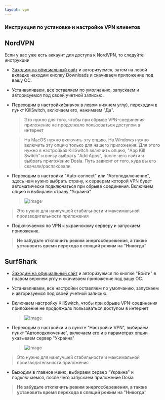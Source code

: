 ```yaml
---
layout: vpn
---
```


### Инструкция по установке и настройке VPN клиентов

## NordVPN

Если у вас уже есть аккаунт для доступа к NordVPN, то следуйте инструкции

+ [Заходим на официальный сайт](https://my.nordaccount.com/) и авторизуемся, затем на левой вкладке находим кнопку Downloads и скачиваем приложение под вашу ОС.

+ Устанавливаем, все оставляем по умолчанию, запускаем и авторизуемся под своей учетной записью.

+ Переходим в настройки(значок в левом нижнем углу), переходим в пункт KillSwitch, включаем его, нажимаем "Да".

  > Это нужно для того, чтобы при обрыве VPN-соединения приложение не продолжало пользоваться доступом в интернет

  >На MacOS нужно включить эту опцию. На Windows нужно включить эту опцию только для нашего приложения. 
  >Для этого нужно в настройках KillSwitch включить опцию, "App Kill Switch" и внизу выбрать "Add Apps", после чего найти и выбрать приложение Dosia. Путь    зависит от того, куда вы его скачали/распаковали.

+ Переходим в настройки "Auto-connect" или "Автоподключение", здесь нам нужно выбрать страну, к серверам которой VPN будет автоматически подключаться при обрыве соединения. Включаем опцию и выбираем страну "Украина"

  >![Image](https://dddosia.github.io/images/autoconnect_nordvpn.png)


> Это нужно для наилучшей стабильности и максимальной производительности приложения

+ Подключаемся по VPN к украинскому серверу и запускаем приложение.

> **Не забудьте отключить режим энергосбережения, а также установить время перехода в спящий режим на "Никогда"**



## SurfShark

+ [Заходим на официальный сайт](https://surfshark.com/ru/) и авторизуемся по кнопке "Войти" в правом верхнем углу и скачиваем приложение под вашу ОС.

+ Устанавливаем, все настройки оставляем по умолчанию, запускаем и авторизуемся под своей учетной записью.

+ Включаем настройку KillSwitch, чтобы при обрыве VPN-соединения приложение не продолжало пользоваться доступом в интернет

  >![Image](https://dddosia.github.io/images/KillSwitch.png)


+ Переходим в настройки и в пункте "Настройки VPN", выбираем пункт "Автоподключение", включаем его и в параметрах опции указываем сервер "Украина"

  >![Image](https://dddosia.github.io/images/autoconnect.png)

> Это нужно для наилучшей стабильности и максимальной производительности приложения


+ Выходим в главное меню, выбираем сервер "Украина" и подключаемся, после чего запускаем приложение Dosia

> **Не забудьте отключить режим энергосбережения, а также установить время перехода в спящий режим на "Никогда"**
